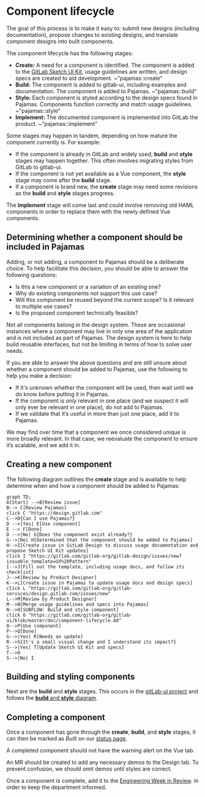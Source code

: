 # Component lifecycle
The goal of this process is to make it easy to: submit new designs (including documentation), propose changes to existing designs, and translate component designs into built components.

The component lifecycle has the following stages:

* **Create:** A need for a component is identified. The component is added to the [GitLab Sketch UI Kit](https://gitlab.com/gitlab-org/gitlab-design/blob/master/doc/sketch-ui-kit.md), usage guidelines are written, and design specs are created to aid development.
~"pajamas::create"
* **Build:** The component is added to gitlab-ui, including examples 
and documentation. The component is added to Pajamas. ~"pajamas::build"
* **Style:** Each component is styled according to the design specs found in 
Pajamas. Components function correctly and match usage guidelines. ~"pajamas::style"
* **Implement:** The documented component is implemented into GitLab the 
product. ~"pajamas::implement"

Some stages may happen in tandem, depending on how mature the component currently
is. For example:

* If the component is already in GitLab and widely used, **build** and
**style** stages may happen together. This often involves migrating styles from GitLab
to gitlab-ui.
* If the component is not yet available as a Vue component, the **style** stage
may come after the **build** stage.
* If a component is brand new, the **create** stage may need some revisions as the 
**build** and **style** stages progress.

The **implement** stage will come last and could involve removing old HAML components
in order to replace them with the newly defined Vue components.

## Determining whether a component should be included in Pajamas

Adding, or not adding, a component to Pajamas should be a deliberate choice. To 
help facilitate this decision, you should be able to answer the following questions:

* Is this a new component or a variation of an existing one?
* Why do existing components not support this use case?
* Will this component be reused beyond the current scope? Is it relevant to multiple
use cases?
* Is the proposed component technically feasible?

Not all components belong in the design system. These are occasional instances 
where a component may live in only one area of the application and is not included 
as part of Pajamas. The design system is here to help build reusable interfaces, 
but not be limiting in terms of how to solve user needs. 

If you are able to answer the above questions and are still unsure about whether
a component should be added to Pajamas, use the following to help you make a
decision:

* If it's unknown whether the component will be used, then wait until we do know
before putting it in Pajamas.
* If the component is *only* relevant in one place (and we suspect it will only
ever be relevant in one place), do not add to Pajamas.
* If we validate that it’s useful in more than just one place, add it to Pajamas.

We may find over time that a component we once considered unique is more broadly 
relevant. In that case, we reevaluate the component to ensure it’s scalable, and 
we add it in.

## Creating a new component

The following diagram outlines the **create** stage and is available to help 
determine when and how a component should be added to Pajamas:

```mermaid
graph TD;
A[Start] -->B[Review issue]
B--> C[Review Pajamas]
click C "https://design.gitlab.com"
C-->D{Can I use Pajamas?}
D -->|Yes| E[Use component]
E --> F[Done]
D -->|No| G{Does the component exist already?}
G-->|No| H[Determined that the component should be added to Pajamas]
H-->I[Create issue in GitLab Design to discuss usage documentation and propose Sketch UI Kit updates]
click I "https://gitlab.com/gitlab-org/gitlab-design/issues/new?issuable_template=UX%20Pattern"
I-->J[Fill out the template, including usage docs, and follow its checklist]
J-->K[Review by Product Designer]
K-->L[Create issue in Pajamas to update usage docs and design specs]
click L "https://gitlab.com/gitlab-org/gitlab-services/design.gitlab.com/issues/new"
L-->M[Review by Product Designer]
M-->N[Merge usage guidelines and specs into Pajamas]
N-->O[SUBFLOW: Build and style component]
click O "https://gitlab.com/gitlab-org/gitlab-ui/blob/master/doc/component-lifecycle.md"
O-->P[Use component]
P-->Q[Done]
G-->|Yes| R[Needs an update]
R-->S{It's a small visual change and I understand its impact?}
S-->|Yes| T[Update Sketch UI Kit and specs]
T-->O
S-->|No| I
```

## Building and styling components

Next are the **build** and **style** stages. This occurs 
in the [gitLab-ui project](https://gitlab.com/gitlab-org/gitlab-ui) and follows 
the [**build** and **style** diagram](https://gitlab.com/gitlab-org/gitlab-ui/blob/master/doc/component-lifecycle.md).

## Completing a component

Once a component has gone through the **create**, **build**, and **style** stages, 
it can then be marked as *Built* on our [status page](https://design.gitlab.com/components/status).

A completed component should not have the warning alert on the Vue tab.

An MR should be created to add any necessary demos to the Design tab. To prevent 
confusion, we should omit demos until styles are correct.

Once a component is complete, add it to the [Engineering Week in Review](https://docs.google.com/document/d/1Oglq0-rLbPFRNbqCDfHT0-Y3NkVEiHj6UukfYijHyUs/edit).
in order to keep the department informed.
